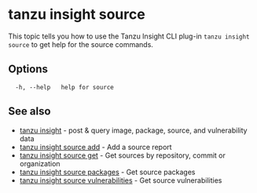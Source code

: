 # tanzu insight source

This topic tells you how to use the Tanzu Insight CLI plug-in 
`tanzu insight source` to get help for the source commands.

## <a id='options'></a>Options

```console
  -h, --help   help for source
```

## <a id='see-also'></a>See also

* [tanzu insight](tanzu_insight.hbs.md)	 - post & query image, package, source, and vulnerability data
* [tanzu insight source add](tanzu_insight_source_add.hbs.md)	 - Add a source report
* [tanzu insight source get](tanzu_insight_source_get.hbs.md)	 - Get sources by repository, commit or organization
* [tanzu insight source packages](tanzu_insight_source_packages.hbs.md)	 - Get source packages
* [tanzu insight source vulnerabilities](tanzu_insight_source_vulnerabilities.hbs.md)	 - Get source vulnerabilities
